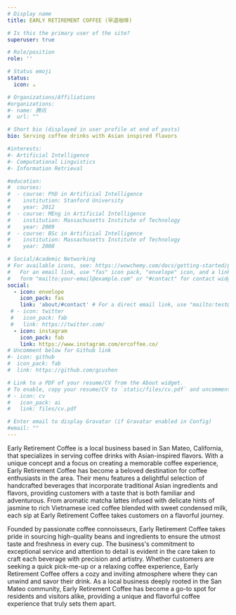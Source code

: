```yaml
---
# Display name
title: EARLY RETIREMENT COFFEE (早退咖啡)

# Is this the primary user of the site?
superuser: true

# Role/position
role: ''

# Status emoji
status:
  icon: ☕️

# Organizations/Affiliations
#organizations:
#- name: 腾讯
#  url: ""

# Short bio (displayed in user profile at end of posts)
bio: Serving coffee drinks with Asian inspired flavors

#interests:
#- Artificial Intelligence
#- Computational Linguistics
#- Information Retrieval

#education:
#  courses:
#  - course: PhD in Artificial Intelligence
#    institution: Stanford University
#    year: 2012
#  - course: MEng in Artificial Intelligence
#    institution: Massachusetts Institute of Technology
#    year: 2009
#  - course: BSc in Artificial Intelligence
#    institution: Massachusetts Institute of Technology
#    year: 2008

# Social/Academic Networking
# For available icons, see: https://wowchemy.com/docs/getting-started/page-builder/#icons
#   For an email link, use "fas" icon pack, "envelope" icon, and a link in the
#   form "mailto:your-email@example.com" or "#contact" for contact widget.
social:
  - icon: envelope
    icon_pack: fas
    link: 'about/#contact' # For a direct email link, use "mailto:test@example.org".
 # - icon: twitter
 #   icon_pack: fab
 #   link: https://twitter.com/
  - icon: instagram
    icon_pack: fab
    link: https://www.instagram.com/ercoffee.co/
# Uncomment below for Github link
#- icon: github
#  icon_pack: fab
#  link: https://github.com/gcushen

# Link to a PDF of your resume/CV from the About widget.
# To enable, copy your resume/CV to `static/files/cv.pdf` and uncomment the lines below.
# - icon: cv
#   icon_pack: ai
#   link: files/cv.pdf

# Enter email to display Gravatar (if Gravatar enabled in Config)
#email: ""
---
```


Early Retirement Coffee is a local business based in San Mateo, California, that specializes in serving coffee drinks with Asian-inspired flavors. With a unique concept and a focus on creating a memorable coffee experience, Early Retirement Coffee has become a beloved destination for coffee enthusiasts in the area. Their menu features a delightful selection of handcrafted beverages that incorporate traditional Asian ingredients and flavors, providing customers with a taste that is both familiar and adventurous. From aromatic matcha lattes infused with delicate hints of jasmine to rich Vietnamese iced coffee blended with sweet condensed milk, each sip at Early Retirement Coffee takes customers on a flavorful journey.

Founded by passionate coffee connoisseurs, Early Retirement Coffee takes pride in sourcing high-quality beans and ingredients to ensure the utmost taste and freshness in every cup. The business's commitment to exceptional service and attention to detail is evident in the care taken to craft each beverage with precision and artistry. Whether customers are seeking a quick pick-me-up or a relaxing coffee experience, Early Retirement Coffee offers a cozy and inviting atmosphere where they can unwind and savor their drink. As a local business deeply rooted in the San Mateo community, Early Retirement Coffee has become a go-to spot for residents and visitors alike, providing a unique and flavorful coffee experience that truly sets them apart.
